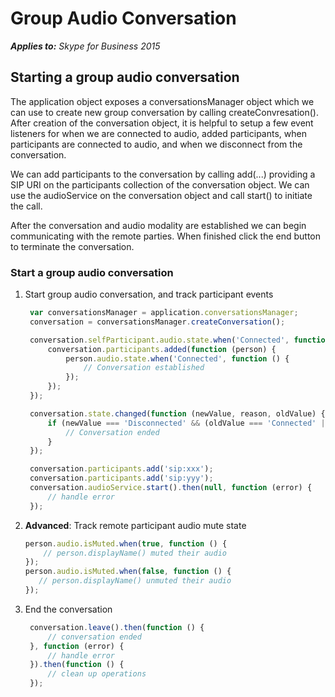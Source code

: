 
# Group Audio Conversation


 _**Applies to:** Skype for Business 2015_

## Starting a group audio conversation

The application object exposes a conversationsManager object which we can use to create new group conversation by calling createConvresation().  After creation of the conversation object, it is helpful to setup a few event listeners for when we are connected to audio, added participants, when participants are connected to audio, and when we disconnect from the conversation.

We can add participants to the conversation by calling add(...) providing a SIP URI on the participants collection of the conversation object.  We can use the audioService on the conversation object and call start() to initiate the call.

After the conversation and audio modality are established we can begin communicating with the remote parties.  When finished click the end button to terminate the conversation.


### Start a group audio conversation

1. Start group audio conversation, and track participant events 

   ```js
    var conversationsManager = application.conversationsManager;
    conversation = conversationsManager.createConversation();

    conversation.selfParticipant.audio.state.when('Connected', function () {
        conversation.participants.added(function (person) {
            person.audio.state.when('Connected', function () {
                // Conversation established
            });
        });
    });

    conversation.state.changed(function (newValue, reason, oldValue) {
        if (newValue === 'Disconnected' && (oldValue === 'Connected' || oldValue === 'Connecting')) {
            // Conversation ended
        }
    });

    conversation.participants.add('sip:xxx');
    conversation.participants.add('sip:yyy');
    conversation.audioService.start().then(null, function (error) {
        // handle error
    });
   ```

2. **Advanced**: Track remote participant audio mute state

    ```js
    person.audio.isMuted.when(true, function () {
        // person.displayName() muted their audio
    });
    person.audio.isMuted.when(false, function () {
       // person.displayName() unmuted their audio
    });
   ```

3. End the conversation

   ```js
    conversation.leave().then(function () {
        // conversation ended
    }, function (error) {
        // handle error
    }).then(function () {
        // clean up operations
    });
   ```
